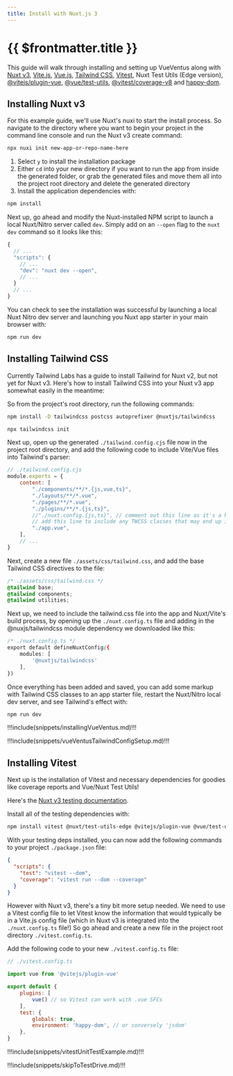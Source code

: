 ```yaml
---
title: Install with Nuxt.js 3
---
```


<script setup>
    import DocsPackageVersion from '../../src/views/compos/DocsPackageVersion.vue'
</script>






# {{ $frontmatter.title }}

This guide will walk through installing and setting up VueVentus along with [Nuxt v3](https://v3.nuxtjs.org/), [Vite.js](https://vitejs.dev/guide/#scaffolding-your-first-vite-project), [Vue.js](https://vuejs.org/), [Tailwind CSS](https://tailwindcss.com/), [Vitest](https://vitest.dev/), Nuxt Test Utils (Edge version), [@vitejs/plugin-vue](https://www.npmjs.com/package/@vitejs/plugin-vue), [@vue/test-utils](https://test-utils.vuejs.org/guide/), [@vitest/coverage-v8](https://www.npmjs.com/package/@vitest/coverage-v8) and [happy-dom](https://github.com/capricorn86/happy-dom).






## Installing Nuxt v3

For this example guide, we'll use Nuxt's nuxi to start the install process. So navigate to the directory where you want to begin your project in the command line console and run the Nuxt v3 create command:

```bash
npx nuxi init new-app-or-repo-name-here
```

1. Select `y` to install the installation package
1. Either `cd` into your new directory if you want to run the app from inside the generated folder, or grab the generated files and move them all into the project root directory and delete the generated directory
1. Install the application dependencies with:

```bash
npm install
```

Next up, go ahead and modify the Nuxt-installed NPM script to launch a local Nuxt/Nitro server called `dev`. Simply add on an `--open` flag to the `nuxt dev` command so it looks like this:

```javascript
{
  // ...
  "scripts": {
    // ...
    "dev": "nuxt dev --open",
    // ...
  }
  // ...
}
```

You can check to see the installation was successful by launching a local Nuxt Nitro dev server and launching you Nuxt app starter in your main browser with:

```bash
npm run dev
```








## Installing Tailwind CSS

Currently Tailwind Labs has a guide to install Tailwind for Nuxt v2, but not yet for Nuxt v3. Here's how to install Tailwind CSS into your Nuxt v3 app somewhat easily in the meantime:

So from the project's root directory, run the following commands:

```bash
npm install -D tailwindcss postcss autoprefixer @nuxtjs/tailwindcss
```

```bash
npx tailwindcss init
```

Next up, open up the generated `./tailwind.config.cjs` file now in the project root directory, and add the following code to include Vite/Vue files into Tailwind's parser:

```javascript
// ./tailwind.config.cjs
module.exports = {
    content: [
        "./components/**/*.{js,vue,ts}",
        "./layouts/**/*.vue",
        "./pages/**/*.vue",
        "./plugins/**/*.{js,ts}",
        //"./nuxt.config.{js,ts}", // comment out this line as it's a known bug that causes a console error
        // add this line to include any TWCSS classes that may end up in the app.vue file!
        "./app.vue",
    ],
    // ...
}
```

Next, create a new file `./assets/css/tailwind.css`, and add the base Tailwind CSS directives to the file:

```css
/* ./assets/css/tailwind.css */
@tailwind base;
@tailwind components;
@tailwind utilities;
```

Next up, we need to include the tailwind.css file into the app and Nuxt/Vite's build process, by opening up the `./nuxt.config.ts` file and adding in the @nuxjs/tailwindcss module dependency we downloaded like this:

```css
/* ./nuxt.config.ts */
export default defineNuxtConfig({
    modules: [
        '@nuxtjs/tailwindcss'
    ],
})
```

Once everything has been added and saved, you can add some markup with Tailwind CSS classes to an app starter file, restart the Nuxt/Nitro local dev server, and see Tailwind's effect with:

```bash
npm run dev
```







!!!include(snippets/installingVueVentus.md)!!!


!!!include(snippets/vueVentusTailwindConfigSetup.md)!!!








## Installing Vitest

Next up is the installation of Vitest and necessary dependencies for goodies like coverage reports and Vue/Nuxt Test Utils!

Here's the [Nuxt v3 testing documentation](https://v3.nuxtjs.org/guide/going-further/testing).

Install all of the testing dependencies with:

```bash
npm install vitest @nuxt/test-utils-edge @vitejs/plugin-vue @vue/test-utils happy-dom @vitest/coverage-v8 --save-dev
```

With your testing deps installed, you can now add the following commands to your project `./package.json` file:

```json
{
  "scripts": {
    "test": "vitest --dom",
    "coverage": "vitest run --dom --coverage"
  }
}
```

However with Nuxt v3, there's a tiny bit more setup needed. We need to use a Vitest config file to let Vitest know the information that would typically be in a Vite.js config file (which in Nuxt v3 is integrated into the `./nuxt.config.ts` file!) So go ahead and create a new file in the project root directory `./vitest.config.ts`.

Add the following code to your new `./vitest.config.ts` file:

```javascript
// ./vitest.config.ts

import vue from '@vitejs/plugin-vue'

export default {
    plugins: [
        vue() // so Vitest can work with .vue SFCs
    ],
    test: {
        globals: true, 
        environment: 'happy-dom', // or conversely 'jsdom'
    },
}

```








!!!include(snippets/vitestUnitTestExample.md)!!!











!!!include(snippets/skipToTestDrive.md)!!!






<DocsPackageVersion/>
